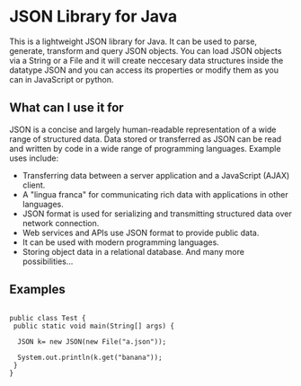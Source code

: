 # JSON Library for Java
This is a lightweight JSON library for Java. It can be used to parse, generate, transform and query JSON objects.
You can load JSON objects via a String or a File and it will create neccesary data structures 
inside the datatype JSON and you can access its properties or modify them as you can in JavaScript or python.


## What can I use it for
JSON is a concise and largely human-readable representation of a wide range of structured data. Data stored or transferred as JSON can be read and written by code in a wide range of programming languages. Example uses include:

- Transferring data between a server application and a JavaScript (AJAX) client.
- A "lingua franca" for communicating rich data with applications in other languages.
- JSON format is used for serializing and transmitting structured data over network connection.
- Web services and APIs use JSON format to provide public data.
- It can be used with modern programming languages.
- Storing object data in a relational database.
And many more possibilities...

## Examples
```import java.io.File;

public class Test {
 public static void main(String[] args) {

  JSON k= new JSON(new File("a.json"));
 
  System.out.println(k.get("banana"));
 }
}